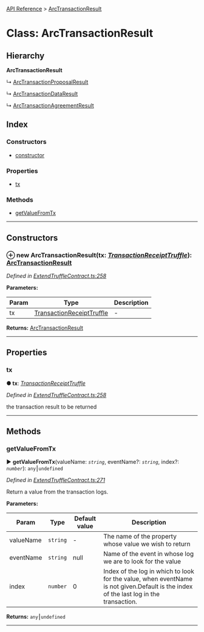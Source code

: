 [API Reference](../README.md) > [ArcTransactionResult](../classes/ArcTransactionResult.md)



# Class: ArcTransactionResult

## Hierarchy

**ArcTransactionResult**

↳  [ArcTransactionProposalResult](ArcTransactionProposalResult.md)




↳  [ArcTransactionDataResult](ArcTransactionDataResult.md)




↳  [ArcTransactionAgreementResult](ArcTransactionAgreementResult.md)








## Index

### Constructors

* [constructor](ArcTransactionResult.md#constructor)


### Properties

* [tx](ArcTransactionResult.md#tx)


### Methods

* [getValueFromTx](ArcTransactionResult.md#getValueFromTx)



---
## Constructors
<a id="constructor"></a>


### ⊕ **new ArcTransactionResult**(tx: *[TransactionReceiptTruffle](../interfaces/TransactionReceiptTruffle.md)*): [ArcTransactionResult](ArcTransactionResult.md)


*Defined in [ExtendTruffleContract.ts:258](https://github.com/daostack/arc.js/blob/61e5f90/lib/ExtendTruffleContract.ts#L258)*



**Parameters:**

| Param | Type | Description |
| ------ | ------ | ------ |
| tx | [TransactionReceiptTruffle](../interfaces/TransactionReceiptTruffle.md)   |  - |





**Returns:** [ArcTransactionResult](ArcTransactionResult.md)

---


## Properties
<a id="tx"></a>

###  tx

**●  tx**:  *[TransactionReceiptTruffle](../interfaces/TransactionReceiptTruffle.md)* 

*Defined in [ExtendTruffleContract.ts:258](https://github.com/daostack/arc.js/blob/61e5f90/lib/ExtendTruffleContract.ts#L258)*



the transaction result to be returned




___


## Methods
<a id="getValueFromTx"></a>

###  getValueFromTx

► **getValueFromTx**(valueName: *`string`*, eventName?: *`string`*, index?: *`number`*): `any`⎮`undefined`



*Defined in [ExtendTruffleContract.ts:271](https://github.com/daostack/arc.js/blob/61e5f90/lib/ExtendTruffleContract.ts#L271)*



Return a value from the transaction logs.


**Parameters:**

| Param | Type | Default value | Description |
| ------ | ------ | ------ | ------ |
| valueName | `string`  | - |   The name of the property whose value we wish to return |
| eventName | `string`  |  null |   Name of the event in whose log we are to look for the value |
| index | `number`  | 0 |   Index of the log in which to look for the value, when eventName is not given.Default is the index of the last log in the transaction. |





**Returns:** `any`⎮`undefined`





___



